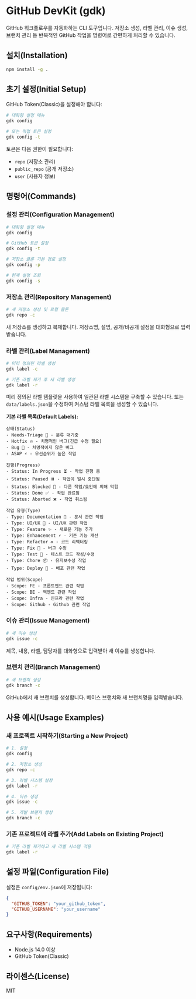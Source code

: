 # GitHub DevKit (gdk)

GitHub 워크플로우를 자동화하는 CLI 도구입니다. 저장소 생성, 라벨 관리, 이슈 생성, 브랜치 관리 등 반복적인 GitHub 작업을 명령어로 간편하게 처리할 수 있습니다.

## 설치(Installation)

```bash
npm install -g .
```

## 초기 설정(Initial Setup)

GitHub Token(Classic)을 설정해야 합니다:

```bash
# 대화형 설정 메뉴
gdk config

# 또는 직접 토큰 설정
gdk config -t
```

토큰은 다음 권한이 필요합니다:
- `repo` (저장소 관리)
- `public_repo` (공개 저장소)
- `user` (사용자 정보)

## 명령어(Commands)

### 설정 관리(Configuration Management)

```bash
# 대화형 설정 메뉴
gdk config

# GitHub 토큰 설정
gdk config -t

# 저장소 클론 기본 경로 설정
gdk config -p

# 현재 설정 조회
gdk config -s
```

### 저장소 관리(Repository Management)

```bash
# 새 저장소 생성 및 로컬 클론
gdk repo -c
```

새 저장소를 생성하고 복제합니다. 저장소명, 설명, 공개/비공개 설정을 대화형으로 입력받습니다.

### 라벨 관리(Label Management)

```bash
# 미리 정의된 라벨 생성
gdk label -c

# 기존 라벨 제거 후 새 라벨 생성
gdk label -r
```

미리 정의된 라벨 템플릿을 사용하여 일관된 라벨 시스템을 구축할 수 있습니다. 또는 `data/labels.json`을 수정하여 커스텀 라벨 목록을 생성할 수 있습니다.

**기본 라벨 목록(Default Labels):**

```
상태(Status)
- Needs-Triage 🎯 - 분류 대기중
- Hotfix 🔥 - 치명적인 버그(긴급 수정 필요)
- Bug 🐛 - 치명적이지 않은 버그
- ASAP ⚡ - 우선순위가 높은 작업

진행(Progress)
- Status: In Progress ⏳ - 작업 진행 중
- Status: Paused ⏸️ - 작업이 일시 중단됨
- Status: Blocked 🚫 - 다른 작업/요인에 의해 막힘
- Status: Done ✅ - 작업 완료됨
- Status: Aborted ❌ - 작업 취소됨

작업 유형(Type)
- Type: Documentation 📝 - 문서 관련 작업
- Type: UI/UX 🎨 - UI/UX 관련 작업
- Type: Feature ✨ - 새로운 기능 추가
- Type: Enhancement ⚡ - 기존 기능 개선
- Type: Refactor ♻️ - 코드 리팩터링
- Type: Fix 🐛 - 버그 수정
- Type: Test 🧪 - 테스트 코드 작성/수정
- Type: Chore 📦 - 유지보수성 작업
- Type: Deploy 🚀 - 배포 관련 작업

작업 범위(Scope)
- Scope: FE - 프론트엔드 관련 작업
- Scope: BE - 백엔드 관련 작업
- Scope: Infra - 인프라 관련 작업
- Scope: Github - Github 관련 작업
```

### 이슈 관리(Issue Management)

```bash
# 새 이슈 생성
gdk issue -c
```

제목, 내용, 라벨, 담당자를 대화형으로 입력받아 새 이슈를 생성합니다.

### 브랜치 관리(Branch Management)

```bash
# 새 브랜치 생성
gdk branch -c
```

GitHub에서 새 브랜치를 생성합니다. 베이스 브랜치와 새 브랜치명을 입력받습니다.

## 사용 예시(Usage Examples)

### 새 프로젝트 시작하기(Starting a New Project)

```bash
# 1. 설정
gdk config

# 2. 저장소 생성
gdk repo -c

# 3. 라벨 시스템 설정
gdk label -r

# 4. 이슈 생성
gdk issue -c

# 5. 개발 브랜치 생성
gdk branch -c
```

### 기존 프로젝트에 라벨 추가(Add Labels on Existing Project)

```bash
# 기존 라벨 제거하고 새 라벨 시스템 적용
gdk label -r
```

## 설정 파일(Configuration File)

설정은 `config/env.json`에 저장됩니다:

```json
{
  "GITHUB_TOKEN": "your_github_token",
  "GITHUB_USERNAME": "your_username"
}
```

## 요구사항(Requirements)

- Node.js 14.0 이상
- GitHub Token(Classic)

## 라이센스(License)

MIT
